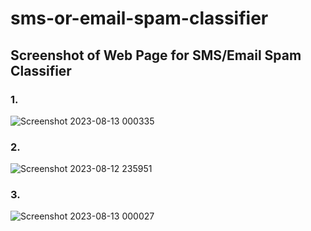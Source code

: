 # sms-or-email-spam-classifier
## Screenshot of Web Page for SMS/Email Spam Classifier
### 1.
![Screenshot 2023-08-13 000335](https://github.com/nikhil-tiwary/sms-or-email-spam-classifier/assets/83762103/99d7619c-ece4-4928-b402-48dca8b61d32)
### 2.
![Screenshot 2023-08-12 235951](https://github.com/nikhil-tiwary/sms-or-email-spam-classifier/assets/83762103/2752c80f-e7e7-456f-b341-be3b17263a10)
### 3.
![Screenshot 2023-08-13 000027](https://github.com/nikhil-tiwary/sms-or-email-spam-classifier/assets/83762103/e600f596-1a27-47bb-8cb1-dfae63917480)
